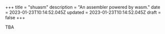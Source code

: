 +++
title = "shuasm"
description = "An assembler powered by wasm."
date = 2023-01-23T10:14:52.045Z
updated = 2023-01-23T10:14:52.045Z
draft = false
+++


TBA